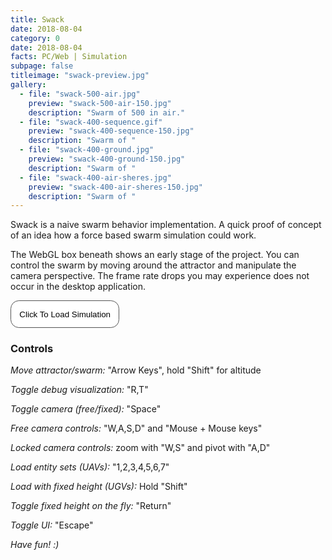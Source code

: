 ```yaml
---
title: Swack
date: 2018-08-04
category: 0
date: 2018-08-04
facts: PC/Web | Simulation
subpage: false
titleimage: "swack-preview.jpg"
gallery:
  - file: "swack-500-air.jpg"
    preview: "swack-500-air-150.jpg"
    description: "Swarm of 500 in air."
  - file: "swack-400-sequence.gif"
    preview: "swack-400-sequence-150.jpg"
    description: "Swarm of "
  - file: "swack-400-ground.jpg"
    preview: "swack-400-ground-150.jpg"
    description: "Swarm of "
  - file: "swack-400-air-sheres.jpg"
    preview: "swack-400-air-sheres-150.jpg"
    description: "Swarm of "
---
```


Swack is a naive swarm behavior implementation. A quick proof of concept of an idea how a force based swarm simulation could work.

The WebGL box beneath shows an early stage of the project. You can control the swarm by moving around the attractor and manipulate the camera perspective.
The frame rate drops you may experience does not occur in the desktop application.

<script type="text/javascript" src="https://ajax.googleapis.com/ajax/libs/jquery/1.6.0/jquery.min.js"></script>
<script type="text/javascript">
$(function(){
    $('#button').click(function(){ 
        if(!$('#iframe').length) {
                $('#iframeHolder').html('<iframe src="swack.html" width="100%" height="700"></iframe>');
        }
    });   
});
</script>
 
<button 
style="
    border-radius: 1em;
    background-color: white;
    padding: 1em;
    border: 0.1em solid #555555;"
id="button">Click To Load Simulation</button>
<div id="iframeHolder"></div>

### Controls
*Move attractor/swarm:* "Arrow Keys", hold "Shift" for altitude

*Toggle debug visualization:* "R,T"

*Toggle camera (free/fixed):* "Space"

*Free camera controls:* "W,A,S,D" and "Mouse + Mouse keys"

*Locked camera controls:* zoom with "W,S" and pivot with "A,D"

*Load entity sets (UAVs):* "1,2,3,4,5,6,7"

*Load with fixed height (UGVs):* Hold "Shift" 

*Toggle fixed height on the fly:* "Return"

*Toggle UI:* "Escape"

*Have fun! :)*